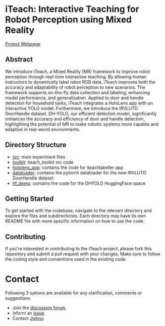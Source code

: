 # iTeach: Interactive Teaching for Robot Perception using Mixed Reality

[Project Webpage](https://irvlutd.github.io/iTeach/)

## Abstract

We introduce iTeach, a Mixed Reality (MR) framework to improve robot perception through real-time interactive teaching. By allowing human instructors to dynamically label robot RGB data, iTeach improves both the accuracy and adaptability of robot perception to new scenarios. The framework supports on-the-fly data collection and labeling, enhancing model performance, and generalization. Applied to door and handle detection for household tasks, iTeach integrates a HoloLens app with an interactive YOLO model. Furthermore, we introduce the IRVLUTD DoorHandle dataset. DH-YOLO, our efficient detection model, significantly enhances the accuracy and efficiency of door and handle detection, highlighting the potential of MR to make robotic systems more capable and adaptive in real-world environments.

## Directory Structure

* [src](./src): main experiment files
* [toolkit](./toolkit): iteach_toolkit src code
* [hololens_app](./hololens_app): contains the code for iteachlabeller app
* [dataloader](./dataloader): contains the pytorch dataloader for the new IRVLUTD DoorHandle dataset
* [hf_demo](./hf_demo): contains the code for the DHYOLO HuggingFace space


## Getting Started

To get started with the codebase, navigate to the relevant directory and explore the files and subdirectories. Each directory may have its own README file with more specific information on how to use the code.
    
## Contributing

If you're interested in contributing to the iTeach project, please fork this repository and submit a pull request with your changes. Make sure to follow the coding style and conventions used in the existing code.

# Contact
Following 3 options are available for any clarification, comments or suggestions
- Join the [discussion forum](https://github.com/IRVLUTD/iTeach/discussions).
- Inform an [issue](https://github.com/IRVLUTD/iTeach/issues).
- Contact [Jishnu](https://jishnujayakumar.github.io/).
